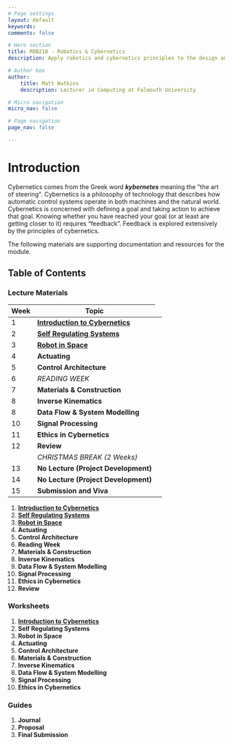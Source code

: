 ```yaml
---
# Page settings
layout: default
keywords:
comments: false

# Hero section
title: ROB210 - Robotics & Cybernetics
description: Apply robotics and cybernetics principles to the design and development of simple robot prototypes.

# Author box
author:
    title: Matt Watkins
    description: Lecturer in Computing at Falmouth University

# Micro navigation
micro_nav: false

# Page navigation
page_nav: false

---
```


# Introduction

Cybernetics comes from the Greek word ***kybernetes*** meaning the "the art of steering". Cybernetics is a philosophy of technology that describes how automatic control systems operate in both machines and the natural world. Cybernetics is concerned with defining a goal and taking action to achieve that goal. Knowing whether you have reached your goal (or at least are getting closer to it) requires “feedback”. Feedback is explored extensively by the principles of cybernetics.

The following materials are supporting documentation and resources for the module.

## Table of Contents

### Lecture Materials

|Week|Topic|
|--|--|
| 1 | **[Introduction to Cybernetics](../rob210/lectures/intro-cybernetics-lm "Introduction to Cybernetics")** |
| 2 | **[Self Regulating Systems](../rob210/lectures/self-regulating-systems-lm "Self Regulating Systems")** |
| 3 | **[Robot in Space](../rob210/lectures/robot-in-space-lm "Robot in Space")** |
| 4 | **Actuating**|
| 5 | **Control Architecture**|
| 6 | *READING WEEK*|
| 7 |**Materials & Construction**|
| 8 |**Inverse Kinematics**|
| 8 |**Data Flow & System Modelling**|
| 10 |**Signal Processing**|
| 11 |**Ethics in Cybernetics**|
| 12 |**Review**|
<td colspan=2>*CHRISTMAS BREAK (2 Weeks)*|
| 13 |**No Lecture (Project Development)**|
| 14 |**No Lecture (Project Development)**|
| 15 |**Submission and Viva**|



1. **[Introduction to Cybernetics](../rob210/lectures/intro-cybernetics-lm "Introduction to Cybernetics")**
2. **[Self Regulating Systems](../rob210/lectures/self-regulating-systems-lm "Self Regulating Systems")**
3. **[Robot in Space](../rob210/lectures/robot-in-space-lm "Robot in Space")**
4. **Actuating**
5. **Control Architecture**
6. **Reading Week**
7. **Materials & Construction**
8. **Inverse Kinematics**
9. **Data Flow & System Modelling**
10. **Signal Processing**
11. **Ethics in Cybernetics**
12. **Review** 

### Worksheets
1. **[Introduction to Cybernetics](../rob210/worksheets/intro-cybernetics-ws "Introduction to Cybernetics")**
2. **Self Regulating Systems**
3. **Robot in Space**
4. **Actuating**
5. **Control Architecture**
6. **Materials & Construction**
7. **Inverse Kinematics**
8. **Data Flow & System Modelling**
9. **Signal Processing**
10. **Ethics in Cybernetics** 

### Guides
1. **Journal**
2. **Proposal**
3. **Final Submission**
<!--stackedit_data:
eyJoaXN0b3J5IjpbLTIwNTk4NzE1MTEsODA3MzgzMTY0LDYwNz
A2MzUyNCwtMTg5ODk1NTAzNiw1ODc1NTk1MzksMTU1NDUzNzE3
OSwtMTg3NzA0NTM5NSwtMTY3MjEyNzE2MywxODc5NzE4MzU2LD
IwMjMxNzYyMDcsMTA5MTk1MDU2MiwzMjE1ODY4MDYsLTUwOTI5
ODM2MCw5ODA0MjM0NzAsMTQ1NTYzNTY3MywtMTA2ODI4MDMyOS
wxNDY3NTc4NTQ2LDYxNzc2MjUzNiwtMTM0ODY2NjQ3NSwtMTU1
NzM2MzUxMV19
-->